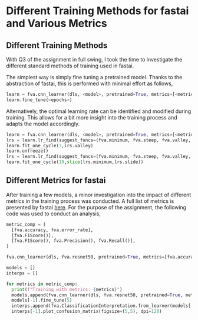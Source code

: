 # Different Training Methods for fastai and Various Metrics

## Different Training Methods
With Q3 of the assignment in full swing, I took the time to investigate the different standard methods of training used in fastai. 

The simplest way is simply fine tuning a pretrained model. Thanks to the abstraction of fastai, this is performed with minimal effort as follows,

```python
learn = fva.cnn_learner(dls, <model>, pretrained=True, metrics=[<metrics>])
learn.fine_tune(<epochs>)
```

Alternatively, the optimal learning rate can be identified and modified during training. This allows for a bit more insight into the training process and adapts the model accordingly.

```python
learn = fva.cnn_learner(dls, <model>, pretrained=True, metrics=[<metrics>])
lrs = learn.lr_find(suggest_funcs=(fva.minimum, fva.steep, fva.valley, fva.slide))
learn.fit_one_cycle(3,lrs.valley)
learn.unfreeze()
lrs = learn.lr_find(suggest_funcs=(fva.minimum, fva.steep, fva.valley, fva.slide))
learn.fit_one_cycle(10,slice(lrs.minimum,lrs.slide))
```

## Different Metrics for fastai

After training a few models, a minor investigation into the impact of different metrics in the training process was conducted. A full list of metrics is presented by fastai [here](https://docs.fast.ai/metrics.html#single-label-classification). For the purpose of the assignment, the following code was used to conduct an analysis,

```python
metric_comp = (
  [fva.accuracy, fva.error_rate],
  [fva.F1Score()],
  [fva.F1Score(), fva.Precision(), fva.Recall()],
)

fva.cnn_learner(dls, fva.resnet50, pretrained=True, metrics=[fva.accuracy])

models = []
interps = []

for metrics in metric_comp:
  print(f"Training with metrics: {metrics}")
  models.append(fva.cnn_learner(dls, fva.resnet50, pretrained=True, metrics=metrics))
  models[-1].fine_tune(5)
  interps.append(fva.ClassificationInterpretation.from_learner(models[-1]))
  interps[-1].plot_confusion_matrix(figsize=(5,5), dpi=120)
```